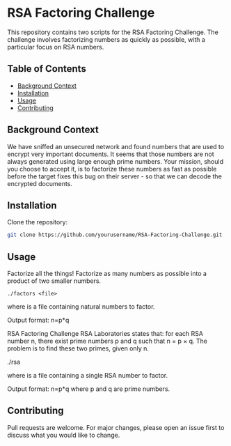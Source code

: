 # RSA Factoring Challenge

This repository contains two scripts for the RSA Factoring Challenge. The challenge involves factorizing numbers as quickly as possible, with a particular focus on RSA numbers.

## Table of Contents

- [Background Context](#background-context)
- [Installation](#installation)
- [Usage](#usage)
- [Contributing](#contributing)

## Background Context

We have sniffed an unsecured network and found numbers that are used to encrypt very important documents. It seems that those numbers are not always generated using large enough prime numbers. Your mission, should you choose to accept it, is to factorize these numbers as fast as possible before the target fixes this bug on their server - so that we can decode the encrypted documents.

## Installation

Clone the repository:

```bash
git clone https://github.com/yourusername/RSA-Factoring-Challenge.git
```

## Usage
Factorize all the things!
Factorize as many numbers as possible into a product of two smaller numbers.

`./factors <file>`

where <file> is a file containing natural numbers to factor.

Output format: n=p*q

RSA Factoring Challenge
RSA Laboratories states that: for each RSA number n, there exist prime numbers p and q such that n = p × q. The problem is to find these two primes, given only n.

./rsa <file>

where <file> is a file containing a single RSA number to factor.

Output format: n=p*q where p and q are prime numbers.

## Contributing
Pull requests are welcome. For major changes, please open an issue first to discuss what you would like to change.